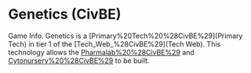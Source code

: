 # Genetics (CivBE)

Game Info.
Genetics is a [Primary%20Tech%20%28CivBE%29](Primary Tech) in tier 1 of the [Tech_Web_%28CivBE%29](Tech Web). This technology allows the [Pharmalab%20%28CivBE%29](Pharmalab) and [Cytonursery%20%28CivBE%29](Cytonursery) to be built.